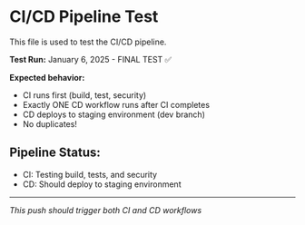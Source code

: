 # CI/CD Pipeline Test

This file is used to test the CI/CD pipeline.

**Test Run:** January 6, 2025 - FINAL TEST ✅

**Expected behavior:** 
- CI runs first (build, test, security)
- Exactly ONE CD workflow runs after CI completes
- CD deploys to staging environment (dev branch)
- No duplicates!

## Pipeline Status:
- CI: Testing build, tests, and security
- CD: Should deploy to staging environment

---
*This push should trigger both CI and CD workflows*
